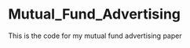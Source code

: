 Mutual_Fund_Advertising
=======================

This is the code for my mutual fund advertising paper
